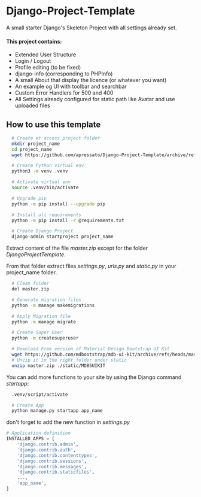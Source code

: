 # Django-Project-Template
 A small starter Django's Skeleton Project with all settings already set.

#### This project contains:
 * Extended User Structure
 * Login / Logout
 * Profile editing (to be fixed)
 * django-info (corresponding to PHPInfo)
 * A small About that display the licence (or whatever you want)
 * An example og UI with toolbar and searchbar
 * Custom Error Handlers for 500 and 400
 * All Settings already configured for static path like Avatar and use uploaded files


## How to use this template
```bash
  # Create et access project folder
  mkdir project_name
  cd project_name
  wget https://github.com/apressato/Django-Project-Template/archive/refs/heads/master.zip
```
```bash
  # Create Python virtual env 
  python3 -m venv .venv
```
```bash
  # Activate virtual env
  source .venv/bin/activate
```
```bash
  # Upgrade pip
  python -m pip install --upgrade pip
```
```bash
  # Install all requirements
  python -m pip install -r @requirements.txt
```
```bash
  # Create Django Project
  django-admin startproject project_name  
```
Extract content of the file _master.zip_ except for the folder _DjangoProjectTemplate_.

From that folder extract files _settings.py_, _urls.py_ and _static.py_ in your project_name folder.
```bash
  # Clean folder
  del master.zip
```
```bash
  # Generate migration files
  python -m manage makemigrations
```
```bash  
  # Apply Migration file 
  python -m manage migrate
```
```bash
  # Create Super User
  python -m createsuperuser
```
```bash
  # Download Free version of Material Design Bootstrap UI Kit
  wget https://github.com/mdbootstrap/mdb-ui-kit/archive/refs/heads/master.zip
  # Unzip it in the right folder under static
  unzip master.zip ./static/MDB5UIKIT
```

You can add more functions to your site by using the Django command _startapp_:
```bash
  .venv/script/activate
```
```bash
  # Create App
  python manage.py startapp app_name
```

don't forget to add the new function in _settings.py_

```python
# Application definition
INSTALLED_APPS = [
    'django.contrib.admin',
    'django.contrib.auth',
    'django.contrib.contenttypes',
    'django.contrib.sessions',
    'django.contrib.messages',
    'django.contrib.staticfiles',
    ...,
    'app_name',
]
```
